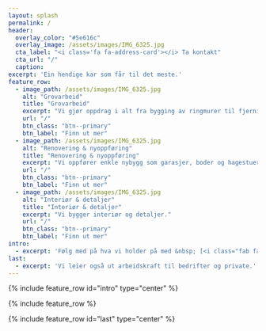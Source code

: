```yaml
---
layout: splash
permalink: /
header:
  overlay_color: "#5e616c"
  overlay_image: /assets/images/IMG_6325.jpg
  cta_label: "<i class='fa fa-address-card'></i> Ta kontakt"
  cta_url: "/"
  caption:
excerpt: 'Ein hendige kar som får til det meste.'
feature_row:
  - image_path: /assets/images/IMG_6325.jpg
    alt: "Grovarbeid"
    title: "Grovarbeid"
    excerpt: "Vi gjør oppdrag i alt fra bygging av ringmurer til fjerning av hekker"
    url: "/"
    btn_class: "btn--primary"
    btn_label: "Finn ut mer"
  - image_path: /assets/images/IMG_6325.jpg
    alt: "Renovering & nyoppføring"
    title: "Renovering & nyoppføring"
    excerpt: "Vi oppfører enkle nybygg som garasjer, boder og hagestuer. Vi gjør også opppussing."
    url: "/"
    btn_class: "btn--primary"
    btn_label: "Finn ut mer"
  - image_path: /assets/images/IMG_6325.jpg
    alt: "Interiør & detaljer"
    title: "Interiør & detaljer"
    excerpt: "Vi bygger interiør og detaljer."
    url: "/"
    btn_class: "btn--primary"
    btn_label: "Finn ut mer"
intro:
  - excerpt: 'Følg med på hva vi holder på med &nbsp; [<i class="fab fa-instagram"></i> @hendige.no](https://instagram.com/hendige.no){: .btn .btn--primary} [<i class="fab fa-facebook"></i> @hendige.no](https://www.facebook.com/hendige.no){: .btn .btn--facebook}'
last:
  - excerpt: 'Vi leier også ut arbeidskraft til bedrifter og private.'
---
```


{% include feature_row id="intro" type="center" %}

{% include feature_row %}

{% include feature_row id="last" type="center" %}